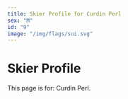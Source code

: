 ```yaml
---
title: Skier Profile for Curdin Perl
sex: "M"
id: "9"
image: "/img/flags/sui.svg" 
---
```


# Skier Profile

This page is for: Curdin Perl.
    